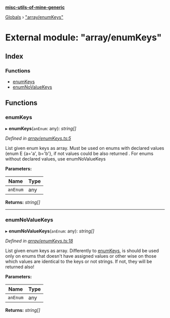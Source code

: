 **[misc-utils-of-mine-generic](../README.md)**

[Globals](../globals.md) › ["array/enumKeys"](_array_enumkeys_.md)

# External module: "array/enumKeys"

## Index

### Functions

* [enumKeys](_array_enumkeys_.md#enumkeys)
* [enumNoValueKeys](_array_enumkeys_.md#enumnovaluekeys)

## Functions

###  enumKeys

▸ **enumKeys**(`anEnum`: any): *string[]*

*Defined in [array/enumKeys.ts:5](https://github.com/cancerberoSgx/misc-utils-of-mine/blob/b8cbc13/misc-utils-of-mine-generic/src/array/enumKeys.ts#L5)*

List given enum keys as array. Must be used on enums with declared values (enum E {a='a', b='b'},
if not values could be also returned . For enums without declared values, use enumNoValueKeys

**Parameters:**

Name | Type |
------ | ------ |
`anEnum` | any |

**Returns:** *string[]*

___

###  enumNoValueKeys

▸ **enumNoValueKeys**(`anEnum`: any): *string[]*

*Defined in [array/enumKeys.ts:18](https://github.com/cancerberoSgx/misc-utils-of-mine/blob/b8cbc13/misc-utils-of-mine-generic/src/array/enumKeys.ts#L18)*

List given enum keys as array. Differently to [enumKeys](_array_enumkeys_.md#enumkeys), is should be used only on enums that doesn't
have assigned values
or other wise on those which values are identical to the keys or not strings. If not, they will be returned also!

**Parameters:**

Name | Type |
------ | ------ |
`anEnum` | any |

**Returns:** *string[]*